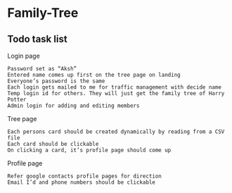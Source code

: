 # Family-Tree

## Todo task list

Login page

    Password set as “Aksh”
    Entered name comes up first on the tree page on landing 
    Everyone’s password is the same
    Each login gets mailed to me for traffic management with decide name 
    Temp login id for others. They will just get the family tree of Harry Potter
    Admin login for adding and editing members

Tree page

    Each persons card should be created dynamically by reading from a CSV file
    Each card should be clickable
    On clicking a card, it’s profile page should come up

Profile page

    Refer google contacts profile pages for direction
    Email I’d and phone numbers should be clickable
